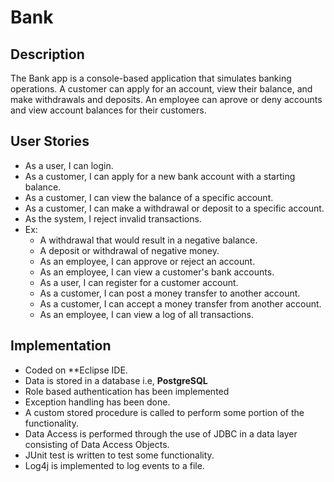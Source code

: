 # Bank
## Description 
The Bank app is a console-based application that simulates banking operations.
A customer can apply for an account, view their balance, and make withdrawals and deposits.
An employee can aprove or deny accounts and view account balances for their customers.


## User Stories 
* As a user, I can login.
* As a customer, I can apply for a new bank account with a starting balance.
* As a customer, I can view the balance of a specific account.
* As a customer, I can make a withdrawal or deposit to a specific account.
* As the system, I reject invalid transactions.
* Ex:
  * A withdrawal that would result in a negative balance.
  * A deposit or withdrawal of negative money.
  * As an employee, I can approve or reject an account.
  * As an employee, I can view a customer's bank accounts.
  * As a user, I can register for a customer account.
  * As a customer, I can post a money transfer to another account.
  * As a customer, I can accept a money transfer from another account.
  * As an employee, I can view a log of all transactions.
  
 ## Implementation
  * Coded on **Eclipse IDE.
  * Data is stored in a database i.e, **PostgreSQL**
  * Role based authentication has been implemented 
  * Exception handling has been done.
  * A custom stored procedure is called to perform some portion of the functionality.
  * Data Access is performed through the use of JDBC in a data layer consisting of Data Access Objects.
  * JUnit test is written to test some functionality.
  * Log4j is implemented to log events to a file.
  
